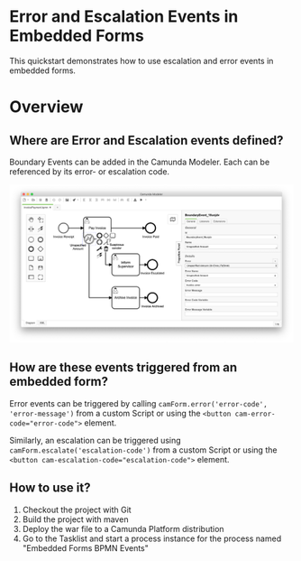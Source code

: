 # Error and Escalation Events in Embedded Forms

This quickstart demonstrates how to use escalation and error events in embedded forms.

# Overview

## Where are Error and Escalation events defined?

Boundary Events can be added in the Camunda Modeler. Each can be referenced by its error- or escalation code.

![Modeler Screenshot][1]

## How are these events triggered from an embedded form?

Error events can be triggered by calling `camForm.error('error-code', 'error-message')` from a custom Script or using the `<button cam-error-code="error-code">` element.

Similarly, an escalation can be triggered using `camForm.escalate('escalation-code')` from a custom Script or using the `<button cam-escalation-code="escalation-code">` element.

## How to use it?

1. Checkout the project with Git
2. Build the project with maven
3. Deploy the war file to a Camunda Platform distribution
4. Go to the Tasklist and start a process instance for the process named "Embedded Forms BPMN Events"

[1]: docs/screenshot-modeler.png